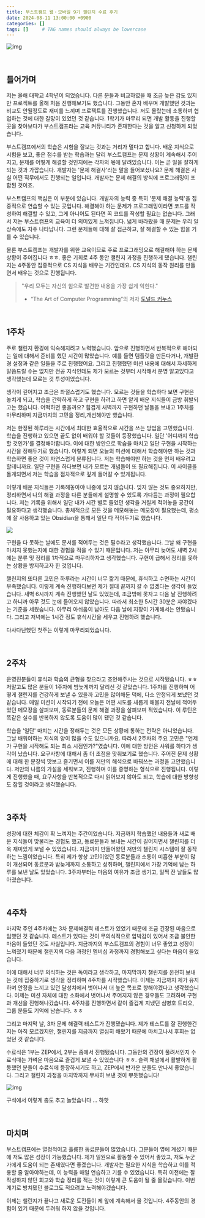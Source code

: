 ```yaml
---
title: 부스트캠프 웹・모바일 9기 챌린지 수료 후기
date: 2024-08-11 13:00:00 +0900
categories: []
tags: []     # TAG names should always be lowercase
---
```


![img](https://i.imgur.com/eSBHAD1.png)

<br>

## 들어가며

저는 올해 대학교 4학년이 되었습니다. 다른 분들과 비교하였을 때 조금 늦은 감도 있지만 프로젝트를 올해 처음 진행해보기도 했습니다. 그동안 혼자 배우며 개발했던 것과는 비교도 안될정도로 재미를 느끼며 프로젝트를 진행했습니다. 저도 몰랐는데 소통하며 협업하는 것에 대한 갈망이 있었던 것 같습니다. 1학기가 마무리 되면 개발 활동을 진행할 곳을 찾아보다가 부스트캠프라는 교육 커뮤니티가 존재한다는 것을 알고 신청하게 되었습니다.

부스트캠프에서의 학습은 시험을 잘보는 것과는 거리가 멀다고 합니다. 배운 지식으로 시험을 보고, 좋은 점수를 받는 학습과는 달리 부스트캠프는 문제 상황이 계속해서 주어지고, 문제를 어떻게 해결할 것인지에는 각자의 몫에 달려있습니다. 이는 곧 일을 잘하게 되는 것과 가깝습니다. 개발자는 '문제 해결사'라는 말을 들어보셨나요? 문제 해결은 사실 어떤 직무에서도 진행되는 일입니다. 개발자는 문제 해결의 방식에 프로그래밍이 포함된 것이죠.

부스트캠프의 핵심은 이 부분에 있습니다. 개발자의 능력 중 특히 '문제 해결 능력'을 집중적으로 연습할 수 있는 곳입니다. 해결해야 하는 문제가 프로그래밍이라면 코드를 작성하여 해결할 수 있고, 그게 아니어도 된다면 꼭 코드를 작성할 필요는 없습니다. 그래서 저는 부스트캠프의 교육이 더 의미있게 느껴집니다. 넓게 바라봤을 때 문제는 우리 일상속에도 자주 나타납니다. 그런 문제들에 대해 잘 접근하고, 잘 해결할 수 있는 힘을 기를 수 있습니다.

물론 부스트캠프는 개발자를 위한 교육이므로 주로 프로그래밍으로 해결해야 하는 문제 상황이 주어집니다 ㅎㅎ. 좋은 기회로 4주 동안 챌린지 과정을 진행하게 됐습니다. 챌린지는 4주동안 집중적으로 CS 지식을 배우는 기간인데요. CS 지식의 동작 원리를 만들면서 배우는 것으로 진행됩니다.

> "우리 모두는 자신의 힘으로 발견한 내용을 가장 쉽게 익힌다."
>
> - “The Art of Computer Programming”의 저자 [도널드 커누스](https://ko.wikipedia.org/wiki/%EB%8F%84%EB%84%90%EB%93%9C_%EC%BB%A4%EB%88%84%EC%8A%A4)

<br>

## 1주차

주로 챌린지 환경에 익숙해지려고 노력했습니다. 앞으로 진행하면서 반복적으로 해야되는 일에 대해서 준비를 했던 시간이 많았습니다. 예를 들면 템플릿을 만든다거나, 개발환경 설정과 같은 일들을 주로 진행했어요. 그리고 진행했던 미션 내용에 대해서 자세하게 말씀드릴 수는 없지만 전공 지식인데도 제가 모르는 것부터 시작해서 분명 알고있다고 생각했는데 모르는 것 투성이었습니다.

생각이 깊어지고 조금은 좌절스럽기도 했습니다. 모르는 것들을 학습하다 보면 구현은 놓치게 되고, 학습을 간략하게 하고 구현을 하려고 하면 얕게 배운 지식들이 금방 휘발되고는 했습니다. 어떡하면 좋을까요? 힘겹게 새벽까지 구현하던 날들을 보내고 1주차를 마무리하며 지금까지의 고민을 정리,개선해야만 했습니다.

저는 한정된 하루라는 시간에서 최대한 효율적으로 시간을 쓰는 방법을 고민했습니다. 학습을 진행하고 있으면 끝도 없이 배워야 할 것들이 등장했습니다. 일단 '어디까지 학습할 것인가'를 결정해야합니다. 이에 대한 방안으로 학습을 마치고 일단 구현을 시작하는 시간을 정해두기로 했습니다. 이렇게 되면 오늘의 미션에 대해서 학습해야만 하는 것과 학습하면 좋은 것이 자연스럽게 분류됩니다. 저는 학습해야만 하는 것을 먼저 배우려고 할테니까요. 일단 구현을 하다보면 내가 모르는 개념들이 또 필요해집니다. 이 사이클을 돌게되면서 저는 학습을 점차적으로 깊게 들어갈 수 있게됩니다.

이렇개 배운 지식들은 기록해놓아야 나중에 잊지 않습니다. 잊지 않는 것도 중요하지만, 정리하면서 나의 해결 과정을 다른 분들에게 설명할 수 있도록 가다듬는 과정이 필요합니다. 저는 기록을 위해서 일단 내가 시간 별로 들었던 생각을 거칠게 적어놓을 공간이 필요하다고 생각했습니다. 총체적으로 모든 것을 메모해놓는 메모장이 필요했는데, 평소에 잘 사용하고 있는 Obsidian을 통해서 일단 다 적어두기로 했습니다.

![](https://i.imgur.com/3BFN53A.png)

구현을 다 못하는 날에도 문서를 적어두는 것은 필수라고 생각했습니다. 그날 왜 구현을 마치지 못했는지에 대한 경험을 적을 수 있기 때문입니다. 저는 아무리 늦어도 새벽 2시에는 분류 및 정리를 1차적으로 마무리하자고 생각했습니다. 구현이 급해서 정리를 못하는 상황을 방지하고자 한 것입니다.

챌린지의 또다른 고민은 하루라는 시간이 너무 짧기 때문에, 휴식하고 수면하는 시간이 부족했습니다. 이렇게 계속 진행하다보면 제가 절대 끝까지 갈 수 없겠다는 생각이 들었습니다. 새벽 6시까지 계속 진행했던 날도 있었는데, 조금밖에 못자고 다음 날 진행하려고 하니까 아무 것도 눈에 들어오지 않았습니다. 따라서 최소한 5시간 30분은 자야겠다는 기준을 세웠습니다. 아무리 아쉬움이 남아도 다음 날에 지장이 가게해서는 안됐습니다. 그리고 저녁에는 1시간 정도 휴식시간을 세우고 진행하려 했습니다.

다사다난했던 첫주는 이렇게 마무리되었습니다.

<br>

## 2주차

운영진분들이 휴식과 학습의 균형을 찾으라고 조언해주시는 것으로 시작됐습니다. ㅎㅎ 저말고도 많은 분들이 1주차에 밤늦게까지 달리신 것 같았습니다. 1주차를 진행하며 어떻게 챌린지를 건강하게 보낼 수 있을까 고민을 많이해둔 덕에, 다소 안정되게 보냈던 것 같습니다. 매일 미션이 시작되기 전에 오늘은 어떤 시도를 새롭게 해볼지 전날에 적어두었던 메모장을 살펴보며, 동료분들의 문제 해결 과정을 살펴보며 적었습니다. 이 루틴은 똑같은 실수를 반복하지 않도록 도움이 많이 됐던 것 같습니다.

학습을 '일단' 마치는 시간을 정해두는 것은 모든 상황에 통하는 전략은 아니었습니다. 그날 배워야하는 지식의 양이 많을 수도 있으니까요. 따라서 2주차의 주요 고민은 "언제가 구현을 시작해도 되는 최소 시점인가?"였습니다. 이에 대한 방안은 샤워를 하다가 생각이 났습니다. 요구사항에 대해서 좀 더 초점을 맞춰보기로 했습니다. 주어진 문제 상황에 대해 한 문장씩 맛보고 즐기면서 이를 저만의 해석으로 바꿔쓰는 과정을 고안했습니다. 저만의 나름의 가설을 세워보고, 진행하며 이를 증명하는 형식으로 진행됩니다. 이렇게 진행했을 때, 요구사항을 반복적으로 다시 읽어보지 않아도 되고, 학습에 대한 방향성도 잡힐 것이라고 생각했습니다.

<br>

## 3주차

성장에 대한 체감이 확 느껴지는 주간이었습니다. 지금까지 학습했던 내용들과 새로 배운 지식들이 맞물리는 경험도 했고, 동료분들과 보내는 시간이 길어지면서 챌린지를 더욱 재미있게 보낼 수 있었습니다. 지금까지 만들어왔던 저만의 챌린지 시스템이 잘 동작하는 느낌이었습니다. 특히 제가 항상 고민이었던 동료분들과 소통이 미흡한 부분이 많이 개선되어 동료분과 밤늦게까지 소통하고 성취하며, 챌린지에서 가장 기억에 남는 하루를 보낸 날도 있었습니다. 3주차부터는 마음의 여유가 조금 생기고, 일찍 잔 날들도 많아졌습니다.

<br>

## 4주차

마지막 주인 4주차에는 3차 문제해결력 테스트가 있었기 때문에 조금 긴장된 마음으로 임했던 것 같습니다. 테스트가 있다는 것이 무의식적으로 압박감이 있어서 조금 불안한 마음이 들었던 것도 사실입니다. 지금까지의 부스트캠프의 경험이 너무 좋았고 성장이 느껴졌기 때문에 챌린지의 다음 과정인 멤버십 과정까지 경험해보고 싶다는 마음이 들었습니다.

이에 대해서 너무 의식하는 것은 독이라고 생각하고, 마지막까지 챌린지를 온전히 보내는 것에 집중하기로 생각을 정리하며 4주차를 시작했습니다. 이제는 지금까지 제가 유지하며 안정을 느끼고 있던 달성치에서 벗어나서 더 높은 목표로 향해야겠다고 생각했습니다. 이제는 미션 자체에 대한 소화에서 벗어나서 주어지지 않은 경우들도 고려하며 구현과 개선을 진행해나갔습니다. 4주차를 진행하면서 같이 즐겁게 지냈던 심병호 트리오, 그룹 분들도 기억에 남습니다. ㅎㅎ

그리고 마지막 날, 3차 문제 해결력 테스트가 진행됐습니다. 제가 테스트를 잘 진행한건지는 아직 모르겠지만, 챌린지를 지금까지 열심히 해왔기 때문에 마치고나서 후회는 없었던 것 같습니다.

수료식은 1부는 ZEP에서, 2부는 줌에서 진행됐습니다. 그동안의 긴장이 풀려서인지 수료식때는 가벼운 마음으로 즐겁게 보낼 수 있었습니다 ㅎㅎ. 슬랙 채널에서 활발하게 활동했던 분들이 수료식에 등장하시기도 하고, ZEP에서 반가운 분들도 만나서 좋았습니다. 그리고 챌린지 과정을 마지막까지 무사히 보낸 것이 뿌듯했습니다!

![img](https://i.imgur.com/GaqUkpt.png)

구석에서 이렇게 춤도 추고 놀았습니다 ... 하핫

<br>

## 마치며

부스트캠프에는 열정적이고 훌륭한 동료분들이 많았습니다. 그분들이 옆에 계셨기 때문에 저도 많은 성장이 가능했습니다. 제가 일원으로 활동할 수 있어서 좋았고, 저도 누군가에게 도움이 되는 존재였다면 좋겠습니다. 개발자는 필요한 지식을 학습하고 이를 적용할 줄 알아야하는데, 이 능력을 매일 연습하고 기를 수 있었습니다. 특히 이전에는 잘 작성하지 않던 회고와 학습 정리를 적는 것이 이렇게 큰 도움이 될 줄 몰랐습니다. 이번 계기로 방치됐던 블로그도 적으려고 노력해야겠습니다.

이제는 챌린지가 끝나고 새로운 도전들이 제 앞에 계속해서 올 것입니다. 4주동안의 경험이 있기 때문에 두려워 하지 않을 것입니다.
